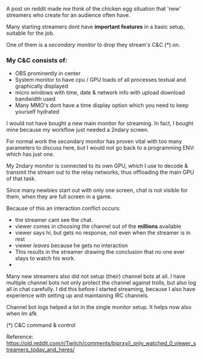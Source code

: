 A post on reddit made me think of the chicken egg situation that 'new' streamers who create for an audience often have.

Many starting streamers dont have **important features** in a basic setup, suitable for the job.

One of them is a _secondary monitor_ to drop they stream's C&C (*) on.

### My C&C consists of:
- OBS prominently in center
- System monitor to have cpu / GPU loads of all processes textual and graphically displayed
- micro windows with time, date & network info with upload download bandwidth used
- Many MMO's dont have a time display option which you need to keep yourself hydrated

I would not have bought a new main monitor for streaming. In fact, I bought mine because my workflow just needed a 2ndary screen.

For normal work the secondary monitor has proven vital with too many parameters to discuss here, but I would not go back to a programming ENV: which has just one.

My 2ndary monitor is connected to its own GPU, which I use to decode & transmit the stream out to the relay networks, thus offloading the main GPU of that task.

Since many newbies start out with only one screen, chat is not visible for them, when they are full screen in a game.

Because of this an interaction conflict occurs:
* the streamer cant see the chat.
* viewer comes in choosing the channel out of the **millions** available
* viewer says hi, but gets no response, not even when the streamer is in rest
* viewer _leaves_ because he gets no interaction
* This results in the streamer drawing the conclusion that no one ever stays to watch his work.
* 

Many new streamers also did not setup (their)  channel bots at all. I have multiple channel bots not only protect the channel against trolls, but also log all in chat carefully.
I did this before I started streaming, because I also have experience with setting up and maintaining IRC channels.

Channel bot logs helped a lot in the single monitor setup. It helps now also when Im afk




(*)
C&C command & control

Reference:
<https://old.reddit.com/r/Twitch/comments/biprxy/i_only_watched_0_viewer_streamers_today_and_heres/>
